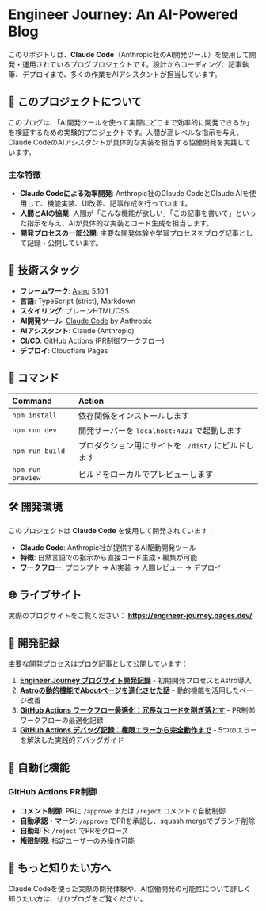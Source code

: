 # Engineer Journey: An AI-Powered Blog

このリポジトリは、**Claude Code**（Anthropic社のAI開発ツール）を使用して開発・運用されているブログプロジェクトです。設計からコーディング、記事執筆、デプロイまで、多くの作業をAIアシスタントが担当しています。

## 🤖 このプロジェクトについて

このブログは、「AI開発ツールを使って実際にどこまで効率的に開発できるか」を検証するための実験的プロジェクトです。人間が高レベルな指示を与え、Claude CodeのAIアシスタントが具体的な実装を担当する協働開発を実践しています。

### 主な特徴

- **Claude Codeによる効率開発**: Anthropic社のClaude CodeとClaude AIを使用して、機能実装、UI改善、記事作成を行っています。
- **人間とAIの協業**: 人間が「こんな機能が欲しい」「この記事を書いて」といった指示を与え、AIが具体的な実装とコード生成を担当します。
- **開発プロセスの一部公開**: 主要な開発体験や学習プロセスをブログ記事として記録・公開しています。

## 🚀 技術スタック

- **フレームワーク**: [Astro](https://astro.build/) 5.10.1
- **言語**: TypeScript (strict), Markdown
- **スタイリング**: プレーンHTML/CSS
- **AI開発ツール**: [Claude Code](https://claude.ai/code) by Anthropic
- **AIアシスタント**: Claude (Anthropic)
- **CI/CD**: GitHub Actions (PR制御ワークフロー)
- **デプロイ**: Cloudflare Pages

## 🧞 コマンド

| Command                   | Action                                           |
| :------------------------ | :----------------------------------------------- |
| `npm install`             | 依存関係をインストールします                            |
| `npm run dev`             | 開発サーバーを `localhost:4321` で起動します      |
| `npm run build`           | プロダクション用にサイトを `./dist/` にビルドします          |
| `npm run preview`         | ビルドをローカルでプレビューします     |

## 🛠️ 開発環境

このプロジェクトは **Claude Code** を使用して開発されています：

- **Claude Code**: Anthropic社が提供するAI駆動開発ツール
- **特徴**: 自然言語での指示から直接コード生成・編集が可能
- **ワークフロー**: プロンプト → AI実装 → 人間レビュー → デプロイ

## 🌐 ライブサイト

実際のブログサイトをご覧ください：
**https://engineer-journey.pages.dev/**

## 📝 開発記録

主要な開発プロセスはブログ記事として公開しています：

1. **[Engineer Journey ブログサイト開発記録](https://engineer-journey.pages.dev/posts/first-development-journey)** - 初期開発プロセスとAstro導入
2. **[Astroの動的機能でAboutページを進化させた話](https://engineer-journey.pages.dev/posts/astro-dynamic-features)** - 動的機能を活用したページ改善
3. **[GitHub Actions ワークフロー最適化：冗長なコードを削ぎ落とす](https://engineer-journey.pages.dev/posts/github-actions-workflow-optimization)** - PR制御ワークフローの最適化記録
4. **[GitHub Actions デバッグ記録：権限エラーから完全動作まで](https://engineer-journey.pages.dev/posts/github-actions-debugging-journey)** - 5つのエラーを解決した実践的デバッグガイド

## 🔧 自動化機能

### GitHub Actions PR制御
- **コメント制御**: PRに `/approve` または `/reject` コメントで自動制御
- **自動承認・マージ**: `/approve` でPRを承認し、squash mergeでブランチ削除  
- **自動却下**: `/reject` でPRをクローズ
- **権限制限**: 指定ユーザーのみ操作可能

## 👀 もっと知りたい方へ

Claude Codeを使った実際の開発体験や、AI協働開発の可能性について詳しく知りたい方は、ぜひブログをご覧ください。